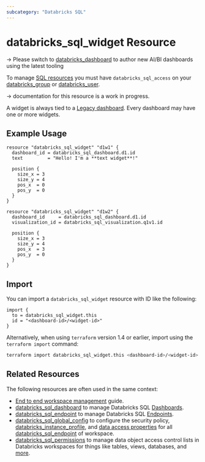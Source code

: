 ```yaml
---
subcategory: "Databricks SQL"
---
```

# databricks_sql_widget Resource

-> Please switch to [databricks_dashboard](dashboard.md) to author new AI/BI dashboards using the latest tooling

To manage [SQL resources](https://docs.databricks.com/sql/get-started/concepts.html) you must have `databricks_sql_access` on your [databricks_group](group.md#databricks_sql_access) or [databricks_user](user.md#databricks_sql_access).

-> documentation for this resource is a work in progress.

A widget is always tied to a [Legacy dashboard](sql_dashboard.md). Every dashboard may have one or more widgets.

## Example Usage

```hcl
resource "databricks_sql_widget" "d1w1" {
  dashboard_id = databricks_sql_dashboard.d1.id
  text         = "Hello! I'm a **text widget**!"

  position {
    size_x = 3
    size_y = 4
    pos_x  = 0
    pos_y  = 0
  }
}

resource "databricks_sql_widget" "d1w2" {
  dashboard_id     = databricks_sql_dashboard.d1.id
  visualization_id = databricks_sql_visualization.q1v1.id

  position {
    size_x = 3
    size_y = 4
    pos_x  = 3
    pos_y  = 0
  }
}
```

## Import

You can import a `databricks_sql_widget` resource with ID like the following:

```hcl
import {
  to = databricks_sql_widget.this
  id = "<dashboard-id>/<widget-id>"
}
```

Alternatively, when using `terraform` version 1.4 or earlier, import using the `terraform import` command:

```bash
terraform import databricks_sql_widget.this <dashboard-id>/<widget-id>
```

## Related Resources

The following resources are often used in the same context:

* [End to end workspace management](../guides/workspace-management.md) guide.
* [databricks_sql_dashboard](sql_dashboard.md) to manage Databricks SQL [Dashboards](https://docs.databricks.com/sql/user/dashboards/index.html).
* [databricks_sql_endpoint](sql_endpoint.md) to manage Databricks SQL [Endpoints](https://docs.databricks.com/sql/admin/sql-endpoints.html).
* [databricks_sql_global_config](sql_global_config.md) to configure the security policy, [databricks_instance_profile](instance_profile.md), and [data access properties](https://docs.databricks.com/sql/admin/data-access-configuration.html) for all [databricks_sql_endpoint](sql_endpoint.md) of workspace.
* [databricks_sql_permissions](sql_permissions.md) to manage data object access control lists in Databricks workspaces for things like tables, views, databases, and [more](https://docs.databricks.com/security/access-control/table-acls/object-privileges.html).
